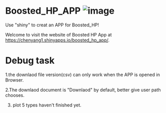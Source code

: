 # Boosted_HP_APP ![image](https://github.com/chenyang45/Boosted_HP_APP/blob/master/www/shiny.PNG)   
Use "shiny" to creat an APP for Boosted_HP!

Welcome to visit the website of Boosted HP App at https://chenyang1.shinyapps.io/boosted_hp_app/.


# Debug task

1.the downlaod file version(csv) can only work when the APP is opened in Browser. 

2.The downlaod document is "Downlaod" by default, better give user path chooses. 

3. plot 5 types haven't finished yet.



